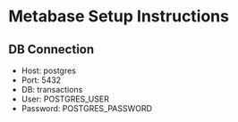 # Metabase Setup Instructions

## DB Connection

- Host: postgres
- Port: 5432
- DB: transactions
- User: POSTGRES_USER
- Password: POSTGRES_PASSWORD


